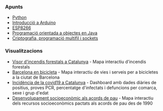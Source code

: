 ### Apunts

* [Python](https://github.com/vboix2/Python)
* [Introducció a Arduino](https://github.com/vboix2/IntroArduino)
* [ESP8266](https://github.com/vboix2/ESP8266)
* [Programació orientada a objectes en Java](https://github.com/vboix2/DAM-M03-POO)
* [Criptografia, programació multifil i sockets](https://github.com/vboix2/DAM-M09-ServeisProcessos)

### Visualitzacions

* [Visor d'incendis forestals a Catalunya](https://github.com/vboix2/Incendis-forestals) - Mapa interactiu d'incendis forestals
* [Barcelona en bicicleta](https://github.com/vboix2/BCN-bici) - Mapa interactiu de vies i serveis per a bicicletes a la ciutat de Barcelona
* [Incidència de la covid19 a Catalunya](https://github.com/vboix2/covid19catalunya) - Dashboard amb dades diàries de positius, proves PCR, percentatge d'infectats i defuncions per comarca, sexe i grup d'edat
* [Desenvolupament socioeconòmic als acords de pau](https://github.com/vboix2/Peace-Agreements) - Mapa interactiu dels recursos socioeconòmics pactats als acords de pau des de 1990
